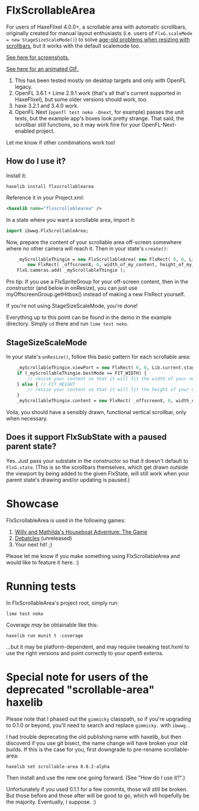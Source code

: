 # FlxScrollableArea

For users of HaxeFlixel 4.0.0+, a scrollable area with automatic scrollbars, originally created for manual layout enthusiasts (i.e. users of `FlxG.scaleMode = new StageSizeScaleMode()`) to solve [age-old problems when resizing with scrollbars](http://inthebeginningwasthewordgame.blogspot.ch/2016/01/scrollbar-merry-go-round.html), but it works with the default scalemode too.
	
[See here for screenshots.](http://inthebeginningwasthewordgame.blogspot.ch/2016/01/huzzah-scrollbars-drawn.html)

[See here for an animated GIF.](https://twitter.com/wastheWordGame/status/738750646527119360)

1. This has been tested mostly on desktop targets and only with OpenFL legacy.
1. OpenFL 3.6.1 + Lime 2.9.1 work (that's all that's current supported in HaxeFlixel), but some older versions should work, too.
1. haxe 3.2.1 and 3.4.0 work.
1. OpenFL Next (`openfl test neko -Dnext`, for example) passes the unit tests, but the example app's boxes look pretty strange.  That said, the scrollbar still functions, so it may work fine for your OpenFL-Next-enabled project.

Let me know if other combinations work too!

## How do I use it?

Install it:

```dos
haxelib install flxscrollablearea
```

Reference it in your Project.xml:

```xml
<haxelib name="flxscrollablearea" />
```

In a state where you want a scrollable area, import it:

```haxe
import ibwwg.FlxScrollableArea;
```

Now, prepare the content of your scrollable area off-screen somewhere where no other camera will reach it.  Then in your state's `create()`:

```haxe
	_myScrollableThingie = new FlxScrollableArea( new FlxRect( 0, 0, Lib.current.stage.stageWidth, Lib.current.stage.stageHeight ), // full-screen viewport
		new FlxRect( _offscreenX, 0, width_of_my_content, height_of_my_content ), FIT_WIDTH );
	FlxG.cameras.add( _myScrollableThingie );
```

Pro tip: If you use a FlxSpriteGroup for your off-screen content, then in the constructor (and below in onResize), you can just use myOffscreenGroup.getHitbox() instead of making a new FlxRect yourself.

If you're not using StageSizeScaleMode, you're done!

Everything up to this point can be found in the demo in the example directory.  Simply `cd` there and run `lime test neko`.

## StageSizeScaleMode

In your state's `onResize()`, follow this basic pattern for each scrollable area:

```haxe
	_myScrollableThingie.viewPort = new FlxRect( 0, 0, Lib.current.stage.stageWidth, Lib.current.stage.stageHeight ); // must be before .bestMode
	if (_myScrollableThingie.bestMode == FIT_WIDTH) {
		// resize your content so that it will fit the width of your newly resized viewport, minus _myScrollableThingie.verticalScrollbarWidth
	} else { // FIT_HEIGHT
		// resize your content so that it will fit the height of your newly resized viewport
	}
	_myScrollableThingie.content = new FlxRect( _offscreenX, 0, width_of_my_content, height_of_my_content );
```

Voila, you should have a sensibly drawn, functional vertical scrollbar, only when necessary.

## Does it support FlxSubState with a paused parent state?

Yes.  Just pass your substate in the constructor so that it doesn't default to `FlxG.state`.  (This is so the scrollbars themselves, which get drawn outside the viewport by being added to the given FlxState, will still work when your parent state's drawing and/or updating is paused.)

# Showcase

FlxScrollableArea is used in the following games:

1. [Willy and Mathilda's Houseboat Adventure: The Game](https://ibwwg.itch.io/mathildagame)
2. [Debatcles](http://ibwwg.com/?id=1) (unreleased)
3. Your next hit!  ;)

Please let me know if you make something using FlxScrollableArea and would like to feature it here.  :)

# Running tests

In FlxScrollableArea's project root, simply run:

```
lime test neko
```

Coverage *may* be obtainable like this:

```
haxelib run munit t -coverage
```

...but it may be platform-dependent, and may require tweaking test.hxml to use the right versions and point correctly to your openfl externs.

# Special note for users of the deprecated "scrollable-area" haxelib

Please note that I phased out the `gimmicky` classpath, so if you're upgrading to 0.1.0 or beyond, you'll need to search and replace `gimmicky.` with `ibwwg.`.

I had trouble deprecating the old publishing name with haxelib, but then discoverd if you use git bisect, the name change will have broken your old builds.  If this is the case for you, first downgrade to pre-rename scrollable-area:

```
haxelib set scrollable-area 0.0.2-alpha
```

Then install and use the new one going forward.  (See "How do I use it?".)

Unfortunately if you used 0.1.1 for a few commits, those will still be broken.  But those before and those after will be good to go, which will hopefully be the majority.  Eventually, I suppose.  :)
